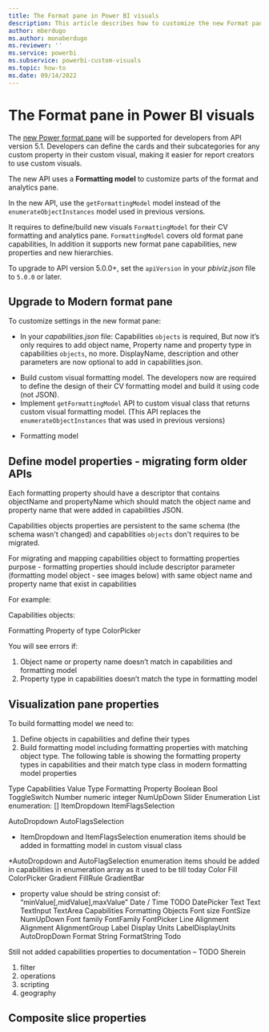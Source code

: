 ```yaml
---
title: The Format pane in Power BI visuals
description: This article describes how to customize the new Format pane in Power BI visuals.
author: mberdugo
ms.author: monaberdugo
ms.reviewer: ''
ms.service: powerbi
ms.subservice: powerbi-custom-visuals
ms.topic: how-to
ms.date: 09/14/2022
---
```


# The Format pane in Power BI visuals

The [new Power format pane](../../fundamentals/desktop-format-pane.md) will be supported for developers from API version 5.1. Developers can define the cards and their subcategories for any custom property in their custom visual, making it easier for report creators to use custom visuals.

The new API uses a **Formatting model** to customize parts of the format and analytics pane.

In the new API, use the `getFormattingModel` model instead of the `enumerateObjectInstances` model used in previous versions.

It requires to define/build new visuals `FormattingModel` for their CV formatting and analytics pane. 
`FormattingModel` covers old format pane capabilities, In addition it supports new format pane capabilities, new properties and new hierarchies.

To upgrade to API version 5.0.0+, set the `apiVersion` in your *pbiviz.json* file to `5.0.0` or later.

## Upgrade to Modern format pane

To customize settings in the new format pane:
 
* In your *capabilities.json* file:
  Capabilities `objects` is required, But now it’s only requires to add object name, Property name and property type in capabilities `objects`, no more. 
  DisplayName, description and other parameters are now optional to add in capabilities.json.
-	Build custom visual formatting model.
The developers now are required to define the design of their CV formatting model and build it using code (not JSON).
-	Implement `getFormattingModel` API to custom visual class that returns custom visual formatting model. (This API replaces the `enumerateObjectInstances` that was used in previous versions)

* Formatting model

## Define model properties - migrating form older APIs

Each formatting property should have a descriptor that contains objectName and propertyName which should match the object name and property name that were added in capabilities JSON.

Capabilities objects properties are persistent to the same schema (the schema wasn't changed) and capabilities `objects` don't requires to be migrated.
 
For migrating and mapping capabilities object to formatting properties purpose - formatting properties should include descriptor parameter (formatting model object - see images below) with same object name and property name that exist in capabilities
 
For example:
 
Capabilities objects:
 
 
Formatting Property of type ColorPicker
 

You will see errors if:
1.	Object name or property name doesn’t match in capabilities and formatting model
2.	Property type in capabilities doesn’t match the type in formatting model

## Visualization pane properties

To build formatting model we need to:
1.	Define objects in capabilities and define their types
2.	Build formatting model including formatting properties with matching object type.
The following table is showing the formatting property types in capabilities and their match type class in modern formatting model properties

Type	Capabilities Value Type	Formatting Property
Boolean	Bool	ToggleSwitch
Number	numeric
integer	NumUpDown 
Slider
Enumeration List 	enumeration: []	ItemDropdown
ItemFlagsSelection

AutoDropdown
AutoFlagsSelection

* ItemDropdown and ItemFlagsSelection enumeration items should be added in formatting model in custom visual class

*AutoDropdown and AutoFlagSelection enumeration items should be added in capabilities in enumeration array as it used to be till today
Color	Fill 	ColorPicker
Gradient 	FillRule	GradientBar
* property value should be string consist of:
“minValue[,midValue],maxValue”
Date / Time	TODO	DatePicker
Text	Text	TextInput
TextArea
Capabilities Formatting Objects
Font size	FontSize	NumUpDown
Font family	FontFamily	FontPicker
Line Alignment	Alignment	AlignmentGroup
Label Display Units	LabelDisplayUnits	AutoDropDown
Format String	FormatString	Todo




Still not added capabilities properties to documentation – TODO Sherein
1.	filter
2.	operations
3.	scripting
4.	geography

## Composite slice properties


